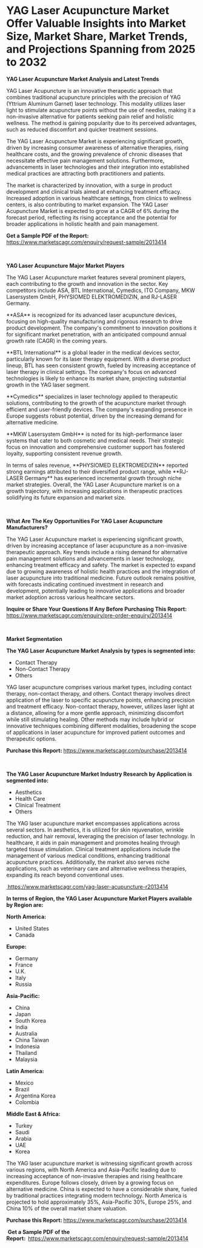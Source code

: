 <p><h1>YAG Laser Acupuncture Market Offer Valuable Insights into Market Size, Market Share, Market Trends, and Projections Spanning from 2025 to 2032</h1></p><p><strong>YAG Laser Acupuncture Market Analysis and Latest Trends</strong></p>
<p><p>YAG Laser Acupuncture is an innovative therapeutic approach that combines traditional acupuncture principles with the precision of YAG (Yttrium Aluminum Garnet) laser technology. This modality utilizes laser light to stimulate acupuncture points without the use of needles, making it a non-invasive alternative for patients seeking pain relief and holistic wellness. The method is gaining popularity due to its perceived advantages, such as reduced discomfort and quicker treatment sessions.</p><p>The YAG Laser Acupuncture Market is experiencing significant growth, driven by increasing consumer awareness of alternative therapies, rising healthcare costs, and the growing prevalence of chronic diseases that necessitate effective pain management solutions. Furthermore, advancements in laser technologies and their integration into established medical practices are attracting both practitioners and patients. </p><p>The market is characterized by innovation, with a surge in product development and clinical trials aimed at enhancing treatment efficacy. Increased adoption in various healthcare settings, from clinics to wellness centers, is also contributing to market expansion. The YAG Laser Acupuncture Market is expected to grow at a CAGR of 6% during the forecast period, reflecting its rising acceptance and the potential for broader applications in holistic health and pain management.</p></p>
<p><strong>Get a Sample PDF of the Report:&nbsp;</strong> <a href="https://www.marketscagr.com/enquiry/request-sample/2013414?utm_campaign=2106&utm_medium=2&utm_source=Github&utm_content=ia&utm_term=16042025&utm_id=yag-laser-acupuncture">https://www.marketscagr.com/enquiry/request-sample/2013414</a></p>
<p>&nbsp;</p>
<p><strong>YAG Laser Acupuncture Major Market Players</strong></p>
<p><p>The YAG Laser Acupuncture market features several prominent players, each contributing to the growth and innovation in the sector. Key competitors include ASA, BTL International, Cymedics, ITO Company, MKW Lasersystem GmbH, PHYSIOMED ELEKTROMEDIZIN, and RJ-LASER Germany.</p><p>**ASA** is recognized for its advanced laser acupuncture devices, focusing on high-quality manufacturing and rigorous research to drive product development. The company's commitment to innovation positions it for significant market penetration, with an anticipated compound annual growth rate (CAGR) in the coming years.</p><p>**BTL International** is a global leader in the medical devices sector, particularly known for its laser therapy equipment. With a diverse product lineup, BTL has seen consistent growth, fueled by increasing acceptance of laser therapy in clinical settings. The company's focus on advanced technologies is likely to enhance its market share, projecting substantial growth in the YAG laser segment.</p><p>**Cymedics** specializes in laser technology applied to therapeutic solutions, contributing to the growth of the acupuncture market through efficient and user-friendly devices. The company's expanding presence in Europe suggests robust potential, driven by the increasing demand for alternative medicine.</p><p>**MKW Lasersystem GmbH** is noted for its high-performance laser systems that cater to both cosmetic and medical needs. Their strategic focus on innovation and comprehensive customer support has fostered loyalty, supporting consistent revenue growth.</p><p>In terms of sales revenue, **PHYSIOMED ELEKTROMEDIZIN** reported strong earnings attributed to their diversified product range, while **RJ-LASER Germany** has experienced incremental growth through niche market strategies. Overall, the YAG Laser Acupuncture market is on a growth trajectory, with increasing applications in therapeutic practices solidifying its future expansion and market size.</p></p>
<p>&nbsp;</p>
<p><strong>What Are The Key Opportunities For YAG Laser Acupuncture Manufacturers?</strong></p>
<p><p>The YAG Laser Acupuncture market is experiencing significant growth, driven by increasing acceptance of laser acupuncture as a non-invasive therapeutic approach. Key trends include a rising demand for alternative pain management solutions and advancements in laser technology, enhancing treatment efficacy and safety. The market is expected to expand due to growing awareness of holistic health practices and the integration of laser acupuncture into traditional medicine. Future outlook remains positive, with forecasts indicating continued investment in research and development, potentially leading to innovative applications and broader market adoption across various healthcare sectors.</p></p>
<p><strong>Inquire or Share Your Questions If Any Before Purchasing This Report:</strong> <a href="https://www.marketscagr.com/enquiry/pre-order-enquiry/2013414?utm_campaign=2106&utm_medium=2&utm_source=Github&utm_content=ia&utm_term=16042025&utm_id=yag-laser-acupuncture">https://www.marketscagr.com/enquiry/pre-order-enquiry/2013414</a></p>
<p>&nbsp;</p>
<p><strong>Market Segmentation</strong></p>
<p><strong>The YAG Laser Acupuncture Market Analysis by types is segmented into:</strong></p>
<p><ul><li>Contact Therapy</li><li>Non-Contact Therapy</li><li>Others</li></ul></p>
<p><p>YAG laser acupuncture comprises various market types, including contact therapy, non-contact therapy, and others. Contact therapy involves direct application of the laser to specific acupuncture points, enhancing precision and treatment efficacy. Non-contact therapy, however, utilizes laser light at a distance, allowing for a more gentle approach, minimizing discomfort while still stimulating healing. Other methods may include hybrid or innovative techniques combining different modalities, broadening the scope of applications in laser acupuncture for improved patient outcomes and therapeutic options.</p></p>
<p><strong>Purchase this Report:&nbsp;</strong><a href="https://www.marketscagr.com/purchase/2013414?utm_campaign=2106&utm_medium=2&utm_source=Github&utm_content=ia&utm_term=16042025&utm_id=yag-laser-acupuncture">https://www.marketscagr.com/purchase/2013414</a></p>
<p>&nbsp;</p>
<p><strong>The YAG Laser Acupuncture Market Industry Research by Application is segmented into:</strong></p>
<p><ul><li>Aesthetics</li><li>Health Care</li><li>Clinical Treatment</li><li>Others</li></ul></p>
<p><p>The YAG laser acupuncture market encompasses applications across several sectors. In aesthetics, it is utilized for skin rejuvenation, wrinkle reduction, and hair removal, leveraging the precision of laser technology. In healthcare, it aids in pain management and promotes healing through targeted tissue stimulation. Clinical treatment applications include the management of various medical conditions, enhancing traditional acupuncture practices. Additionally, the market also serves niche applications, such as veterinary care and alternative wellness therapies, expanding its reach beyond conventional uses.</p></p>
<p><a href="https://www.marketscagr.com/yag-laser-acupuncture-r2013414?utm_campaign=2106&utm_medium=2&utm_source=Github&utm_content=ia&utm_term=16042025&utm_id=yag-laser-acupuncture">&nbsp;https://www.marketscagr.com/yag-laser-acupuncture-r2013414</a></p>
<p><strong>In terms of Region, the YAG Laser Acupuncture Market Players available by Region are:</strong></p>
<p>
    <p> <strong> North America: </strong>
        <ul>
            <li>United States</li>
            <li>Canada</li>
        </ul>
        </p> 
    <p> <strong> Europe: </strong>
        <ul>
            <li>Germany</li>
            <li>France</li>
            <li>U.K.</li>
            <li>Italy</li>
            <li>Russia</li>
        </ul>
        </p> 
    <p> <strong> Asia-Pacific: </strong>
        <ul>
            <li>China</li>
            <li>Japan</li>
            <li>South Korea</li>
            <li>India</li>
            <li>Australia</li>
            <li>China Taiwan</li>
            <li>Indonesia</li>
            <li>Thailand</li>
            <li>Malaysia</li>
        </ul>
        </p> 
    <p> <strong> Latin America: </strong>
        <ul>
            <li>Mexico</li>
            <li>Brazil</li>
            <li>Argentina Korea</li>
            <li>Colombia</li>
        </ul>
        </p> 
    <p> <strong> Middle East & Africa: </strong>
        <ul>
            <li>Turkey</li>
            <li>Saudi</li>
            <li>Arabia</li>
            <li>UAE</li>
            <li>Korea</li>
        </ul>
    </p>
    </p>
<p><p>The YAG laser acupuncture market is witnessing significant growth across various regions, with North America and Asia-Pacific leading due to increasing acceptance of non-invasive therapies and rising healthcare expenditures. Europe follows closely, driven by a growing focus on alternative medicine. China is expected to have a considerable share, fueled by traditional practices integrating modern technology. North America is projected to hold approximately 35%, Asia-Pacific 30%, Europe 25%, and China 10% of the overall market share valuation.</p></p>
<p><strong>Purchase this Report: </strong><a href="https://www.marketscagr.com/purchase/2013414?utm_campaign=2106&utm_medium=2&utm_source=Github&utm_content=ia&utm_term=16042025&utm_id=yag-laser-acupuncture">https://www.marketscagr.com/purchase/2013414</a></p>
<p>&nbsp;<strong>Get a Sample PDF of the Report:&nbsp;&nbsp;</strong><a href="https://www.marketscagr.com/enquiry/request-sample/2013414?utm_campaign=2106&utm_medium=2&utm_source=Github&utm_content=ia&utm_term=16042025&utm_id=yag-laser-acupuncture">https://www.marketscagr.com/enquiry/request-sample/2013414</a></p>
<p><strong></strong></p>
<p><p></p><p></p><p></p></p>